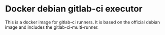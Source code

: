 Docker debian gitlab-ci executor
===============================

This is a docker image for gitlab-ci runners. It is based on the official debian image and includes the gitlab-ci-multi-runner.

